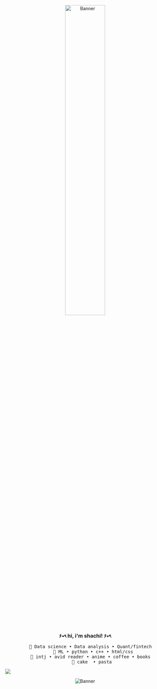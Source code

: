 <p align="center">
  <a >
    <img src="https://media.giphy.com/media/v1.Y2lkPTc5MGI3NjExYzl1enI3aWh1emdxcDZqeWpoeWxlN2dkYmw4N3F1YzZ4MTNpaHQzbyZlcD12MV9naWZzX3NlYXJjaCZjdD1n/liUhPmZdArpYc/giphy.gif" alt="Banner" width="50%">
  </a>
</p>



<h3 align="center">۶•ৎ hi, i'm shachi! ۶•ৎ </h1>


<pre align="center">
    🍒 Data science • Data analysis • Quant/fintech
      🌸 ML • python • c++ • html/css
    🍄 intj • avid reader • anime • coffee • books
      🐰 cake  • pasta 
</pre>

[![](https://img.shields.io/badge/linkedin-0a66c2)](http://linkedin.com/in/shachipriyapattanayak)


<p align="center">
  <a>
<img src="https://media.giphy.com/media/v1.Y2lkPTc5MGI3NjExYzl1enI3aWh1emdxcDZqeWpoeWxlN2dkYmw4N3F1YzZ4MTNpaHQzbyZlcD12MV9naWZzX3NlYXJjaCZjdD1n/eHQ5BsgBIBIGI/giphy.gif" alt="Banner">
  </a>
</p>

  

